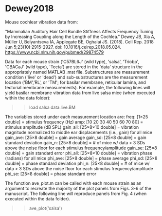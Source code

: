 # Dewey2018

Mouse cochlear vibration data from:

"Mammalian Auditory Hair Cell Bundle Stiffness Affects Frequency Tuning by Increasing Coupling along the Length of the Cochlea."
Dewey JB, Xia A, Müller U, Belyantseva IA, Applegate BE, Oghalai JS. (2018). Cell Rep. 2018 Jun 5;23(10):2915-2927. doi: 10.1016/j.celrep.2018.05.024. 
https://www.ncbi.nlm.nih.gov/pubmed/29874579

Data for each mouse strain ('C57BL6J' (wild type), 'salsa', 'Triobp', 'CBACaJ' (wild type), 'Tecta') are stored in the 'data' structure in  the appropriately named MATLAB .mat file. Substructures are measurement condition ('live' or 'dead') and sub-substructures are the measurement location ('BM','RL', or 'TM'; for basilar membrane, reticular lamina, and tectorial membrane measurements).  For example, the following lines will yield basilar membrane vibration data from live salsa mice (when executed within the data folder):

>> load salsa
>> data.live.BM

The variables stored under each measurement location are:
         freq: [1×25 double]               = stimulus frequency (Hz)
          amp: [10 20 30 40 50 60 70 80]   = stimulus amplitude (dB SPL)
     gain_all: [25×8×10 double]            = vibration magnitude normalized to middle ear displacements (i.e., gain) for all mice
     gain_ave: [25×8 double]               = gain average
      gain_sd: [25×8 double]               = gain standard deviation
       gain_n: [25×8 double]               = # of mice w/ data > 3 SDs above the noise floor for each stimulus frequency/amplitude
      gain_se: [25×8 double]               = gain standard error
      phi_all: [25×8×10 double]            =  vibration phase (radians) for all mice
      phi_ave: [25×8 double]               = phase average
       phi_sd: [25×8 double]               = phase standard deviation
        phi_n: [25×8 double]               = # of mice w/ data > 3 SDs above the noise floor for each stimulus frequency/amplitude
       phi_se: [25×8 double]               = phase standard error

The function ave_plot.m can be called with each mouse strain as an argument to recreate the majority of the plot panels from Figs. 3-6 of the manuscript. The following line will reproduce panels from Fig. 4 (when executed within the data folder).

>> ave_plot('salsa')
